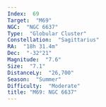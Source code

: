 ```yaml
---
Index:  69
Target:  "M69"
NGC:  "NGC 6637"
Type:  "Globular Cluster"
Constellation:  "Sagittarius"
RA:  "18h 31.4m"
Dec:  "-32°21"
Magnitude:  "7.6"
Size:  "7.1"
DistanceLy:  "26,700"
Season:  "Summer"
Difficulty:  "Moderate"
title: "M69: NGC 6637"
---
```

